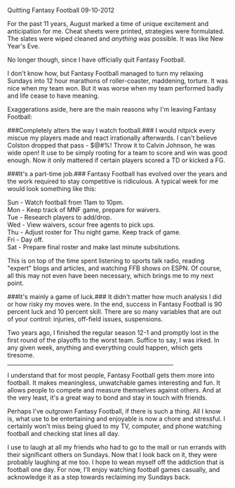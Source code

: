 Quitting Fantasy Football
09-10-2012

For the past 11 years, August marked a time of unique excitement and anticipation for me. Cheat sheets were printed, strategies were formulated. The slates were wiped cleaned and *anything*  was possible. It was like New Year's Eve.

No longer though, since I have officially quit Fantasy Football.

I don't know how, but Fantasy Football managed to turn my relaxing Sundays into 12 hour marathons of roller-coaster, maddening, torture. It was nice when my team won. But it was worse when my team performed badly and life cease to have meaning.

Exaggerations aside, here are the main reasons why I'm leaving Fantasy Football:

###Completely alters the way I watch football.###
I would nitpick every miscue my players made and react irrationally afterwards. I can't believe Colston dropped that pass - $@#%! Throw it to Calvin Johnson, he was wide open! It use to be simply rooting for a team to score and win was good enough. Now it only mattered if certain players scored a TD or kicked a FG.

###It's a part-time job.###
Fantasy Football has evolved over the years and the work required to stay competitive is ridiculous. A typical week for me would look something like this:

Sun - Watch football from 11am to 10pm.  
Mon - Keep track of MNF game, prepare for waivers.  
Tue - Research players to add/drop.  
Wed - View waivers, scour free agents to pick ups.  
Thu - Adjust roster for Thu night game. Keep track of game.  
Fri - Day off.  
Sat - Prepare final roster and make last minute subsitutions.

This is on top of the time spent listening to sports talk radio, reading "expert" blogs and articles, and watching FFB shows on ESPN. Of course, all this may not even have been necessary, which brings me to my next point.

###It's mainly a game of luck.###
It didn't matter how much analysis I did or how risky my moves were. In the end, success in Fantasy Football is 90 percent luck and 10 percent skill. There are so many variables that are out of your control: injuries, off-field issues, suspensions.

Two years ago, I finished the regular season 12-1 and promptly lost in the first round of the playoffs to the worst team. Suffice to say, I was irked. In any given week, anything and everything could happen, which gets tiresome.

<hr width="75%">

I understand that for most people, Fantasy Football gets them more into football. It makes meaningless, unwatchable games interesting and fun. It allows people to compete and measure themselves against others. And at the very least, it's a great way to bond and stay in touch with friends.

Perhaps I've outgrown Fantasy Football, if there is such a thing. All I know is, what use to be entertaining and enjoyable is now a chore and stressful. I certainly won't miss being glued to my TV, computer, and phone watching football and checking stat lines all day.

I use to laugh at all my friends who had to go to the mall or run errands with their significant others on Sundays. Now that I look back on it, they were probably laughing at me too. I hope to wean myself off the addiction that is football one day. For now, I'll enjoy watching football games casually, and acknowledge it as a step towards reclaiming my Sundays back.
